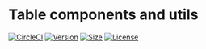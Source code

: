 # Table components and utils
[![CircleCI](https://img.shields.io/circleci/build/github/habx/ui-table)](https://app.circleci.com/pipelines/github/habx/ui-table)
[![Version](https://img.shields.io/npm/v/@habx/ui-table)](https://www.npmjs.com/package/@habx/ui-table)
[![Size](https://img.shields.io/bundlephobia/min/@habx/ui-table)](https://bundlephobia.com/result?p=@habx/ui-table)
[![License](https://img.shields.io/github/license/habx/ui-table)](/LICENSE)

